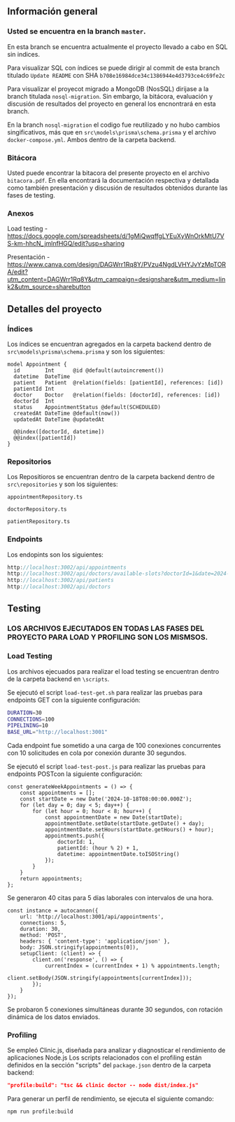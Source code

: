 ## Información general
### Usted se encuentra en la branch `master`. 
En esta branch se encuentra actualmente el proyecto llevado a cabo en SQL sin indices. 

Para visualizar SQL con índices se puede dirigir al commit de esta branch titulado `Update README` con SHA `b708e16984dce34c1386944e4d3793ce4c69fe2c`

Para visualizar el proyecot migrado a MongoDB (NosSQL) dirijase a la branch titulada `nosql-migration`. Sin embargo, la bitácora, evaluación y discusión de resultados del proyecto en general los encnontrará en esta branch.

En la branch `nosql-migration` el codigo fue reutilizado y no hubo cambios singificativos, más que en `src\models\prisma\schema.prisma` y el archivo `docker-compose.yml`. Ambos dentro de la carpeta backend.

### Bitácora
Usted puede encontrar la bitacora del presente proyecto en el archivo `bitacora.pdf`. En ella encontrará la documentación respectiva y detallada como también presentación y discusión de resultados obtenidos durante las fases de testing.

### Anexos
Load testing - https://docs.google.com/spreadsheets/d/1gMiQwqffgLYEuXyWnOrkMtU7VS-km-hhcN_jmlnfHGQ/edit?usp=sharing

Presentación - https://www.canva.com/design/DAGWrr1Rq8Y/PVzu4NgdLVHYJvYzMpTORA/edit?utm_content=DAGWrr1Rq8Y&utm_campaign=designshare&utm_medium=link2&utm_source=sharebutton

## Detalles del proyecto

### Índices
Los índices se encuentran agregados en la carpeta backend dentro de `src\models\prisma\schema.prisma` y son los siguientes:
```prisma
model Appointment {
  id        Int      @id @default(autoincrement())
  datetime  DateTime
  patient   Patient  @relation(fields: [patientId], references: [id])
  patientId Int
  doctor    Doctor   @relation(fields: [doctorId], references: [id])
  doctorId  Int
  status    AppointmentStatus @default(SCHEDULED)
  createdAt DateTime @default(now())
  updatedAt DateTime @updatedAt

  @@index([doctorId, datetime])
  @@index([patientId])
}
```


### Repositorios
Los Repositioros se encuentran dentro de la carpeta backend dentro de `src\repositories` y son los siguientes:

`appointmentRepository.ts`

`doctorRepository.ts`

`patientRepository.ts`

### Endpoints
Los endopints son los siguientes:
```typescript
http://localhost:3002/api/appointments
http://localhost:3002/api/doctors/available-slots?doctorId=1&date=2024-10-28
http://localhost:3002/api/patients
http://localhost:3002/api/doctors
```

## Testing
### LOS ARCHIVOS EJECUTADOS EN TODAS LAS FASES DEL PROYECTO PARA LOAD Y PROFILING SON LOS MISMSOS.
### Load Testing
Los archivos ejecuados para realizar el load testing se encuentran dentro de la carpeta backend en `\scripts`.

Se ejecutó el script `load-test-get.sh` para realizar las pruebas para endpoints GET con la siguiente configuración:
```bash
DURATION=30
CONNECTIONS=100
PIPELINING=10
BASE_URL="http://localhost:3001"
```

Cada endpoint fue sometido a una carga de 100 conexiones concurrentes con 10 solicitudes en cola por conexión durante 30 segundos.

Se ejecutó el script `load-test-post.js` para realizar las pruebas para endpoints POSTcon la siguiente configuración:

```
const generateWeekAppointments = () => {
    const appointments = [];
    const startDate = new Date('2024-10-18T08:00:00.000Z');
    for (let day = 0; day < 5; day++) {
        for (let hour = 0; hour < 8; hour++) {
            const appointmentDate = new Date(startDate);
            appointmentDate.setDate(startDate.getDate() + day);
            appointmentDate.setHours(startDate.getHours() + hour);
            appointments.push({
                doctorId: 1,
                patientId: (hour % 2) + 1,
                datetime: appointmentDate.toISOString()
            });
        }
    }
    return appointments;
};
```

Se generaron 40 citas para 5 días laborales con intervalos de una hora.

```
const instance = autocannon({
    url: 'http://localhost:3001/api/appointments',
    connections: 5,
    duration: 30,
    method: 'POST',
    headers: { 'content-type': 'application/json' },
    body: JSON.stringify(appointments[0]),
    setupClient: (client) => {
        client.on('response', () => {
            currentIndex = (currentIndex + 1) % appointments.length;
            client.setBody(JSON.stringify(appointments[currentIndex]));
        });
    }
});
```

Se probaron 5 conexiones simultáneas durante 30 segundos, con rotación dinámica de los datos enviados.

### Profiling
Se empleó Clinic.js, diseñada para analizar y diagnosticar el rendimiento de aplicaciones Node.js
Los scripts relacionados con el profiling están definidos en la sección "scripts" del `package.json` dentro de la carpeta backend:
```json
"profile:build": "tsc && clinic doctor -- node dist/index.js"
```

Para generar un perfil de rendimiento, se ejecuta el siguiente comando:
```bash
npm run profile:build
```

